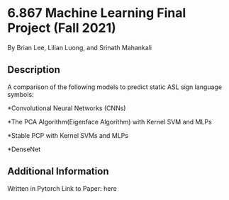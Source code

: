 # 6.867 Machine Learning Final Project (Fall 2021)
By Brian Lee, Lilian Luong, and Srinath Mahankali

## Description
A comparison of the following models to predict static ASL sign language symbols:

*Convolutional Neural Networks (CNNs)

*The PCA Algorithm(Eigenface Algorithm) with Kernel SVM and MLPs

*Stable PCP with Kernel SVMs and MLPs

*DenseNet

## Additional Information
Written in Pytorch
Link to Paper: here